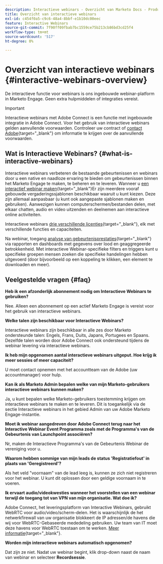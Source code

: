 ```yaml
---
description: Interactieve webinars - Overzicht van Marketo Docs - Productdocumentatie
title: Overzicht van interactieve webinars
exl-id: c454f0a5-c9c6-48a4-8bbf-e1b10dc00eec
feature: Interactive Webinars
source-git-commit: 7f90ff09fbab7bc1559ce75b213cb86bd3cd25f4
workflow-type: tm+mt
source-wordcount: '517'
ht-degree: 0%

---
```


# Overzicht van interactieve webinars {#interactive-webinars-overview}

De interactieve functie voor webinars is ons ingebouwde webinar-platform in Marketo Engage. Geen extra hulpmiddelen of integraties vereist.

>[!IMPORTANT]
>
>Interactieve webinars met Adobe Connect is een functie met ingebouwde integratie in Adobe Connect. Voor het gebruik van interactieve webinars gelden aanvullende voorwaarden. Controleer uw contract of [contact Adobe](https://nation.marketo.com/t5/support/ct-p/Support){target="_blank"} om informatie te krijgen over de aanvullende voorwaarden.

## Wat is Interactieve Webinars? {#what-is-interactive-webinars}

Interactieve webinars verbeteren de bestaande gebeurtenissen en webinars door u een native en naadloze ervaring te bieden om gebeurtenissen binnen het Marketo Engage te maken, te beheren en te leveren. Wanneer u [een interactief webinar maken](/help/marketo/product-docs/demand-generation/events/interactive-webinars/create-an-interactive-webinar.md){target="_blank"}Er zijn meerdere vooraf gebouwde vergaderingssjablonen beschikbaar waaruit u kunt kiezen. Deze zijn allemaal aanpasbaar (u kunt ook aangepaste sjablonen maken en gebruiken). Aanwezigen kunnen computerschermen/bestanden delen, met elkaar chatten, audio en video uitzenden en deelnemen aan interactieve online activiteiten.

Interactieve webinars [drie verschillende licenties](/help/marketo/product-docs/demand-generation/events/interactive-webinars/user-and-license-management.md){target="_blank"}, elk met verschillende functies en capaciteiten.

Na webinar, toegang [analyse van gebeurtenisprestaties](/help/marketo/product-docs/demand-generation/events/interactive-webinars/event-workflows.md){target="_blank"} via rapporten en dashboards met gegevens over lood en geaggregeerde betrokkenheid. Met interactieve Webinar-specifieke filters en triggers kunt u specifieke groepen mensen zoeken die specifieke handelingen hebben uitgevoerd (door bijvoorbeeld op een koppeling te klikken, een element te downloaden en meer).

## Veelgestelde vragen {#faq}

**Heb ik een afzonderlijk abonnement nodig om Interactieve Webinars te gebruiken?**

Nee. Alleen een abonnement op een actief Marketo Engage is vereist voor het gebruik van interactieve webinars.

**Welke talen zijn beschikbaar voor Interactieve Webinars?**

Interactieve webinars zijn beschikbaar in alle zes door Marketo ondersteunde talen: Engels, Frans, Duits, Japans, Portugees en Spaans. Dezelfde talen worden door Adobe Connect ook ondersteund tijdens de webinar levering via interactieve webinars.

**Ik heb mijn opgenomen aantal interactieve webinars uitgeput. Hoe krijg ik meer sessies of meer capaciteit?**

U moet contact opnemen met het accountteam van de Adobe (uw accountmanager) voor hulp.

**Kan ik als Marketo Admin bepalen welke van mijn Marketo-gebruikers interactieve webinars kunnen maken?**

Ja, u kunt bepalen welke Marketo-gebruikers toestemming krijgen om interactieve webinars te maken en te leveren. Dit is toegankelijk via de sectie Interactieve webinars in het gebied Admin van uw Adobe Marketo Engage-instantie.

**Moet ik webinar aangedreven door Adobe Connect terug naar het Interactive Webinar Event Programma zoals met de Programma&#39;s van de Gebeurtenis van Launchpoint associëren?**

Nr, maken de Interactieve Programma&#39;s van de Gebeurtenis Webinar de vereniging voor u.

**Waarom hebben sommige van mijn leads de status &#39;Registratiefout&#39; in plaats van &#39;Geregistreerd&#39;?**

Als het veld &quot;voornaam&quot; van de lead leeg is, kunnen ze zich niet registreren voor het webinar. U kunt dit oplossen door een geldige voornaam in te voeren.

**Ik ervaart audio/videokwesties wanneer het voorstellen van een webinar terwijl de toegang tot van VPN van mijn organisatie. Wat doe ik?**

Adobe Connect, het leveringsplatform van Interactive Webinars, gebruikt WebRTC voor audio/video/scherm-delen. Het is waarschijnlijk de het netwerkfirewall van uw organisatie blokkeert de IP adressen/de havens die wij voor WebRTC-Gebaseerde mededeling gebruiken. Uw team van IT moet deze havens voor WebRTC toestaan om te werken. [Meer informatie](https://helpx.adobe.com/in/adobe-connect/firewall-proxy-server-configuration-adobe-connect.html){target="_blank"}.

**Worden mijn interactieve webinars automatisch opgenomen?**

Dat zijn ze niet. Nadat uw webinar begint, klik drop-down naast de naam van webinar en selecteer **Recordsessie**.
